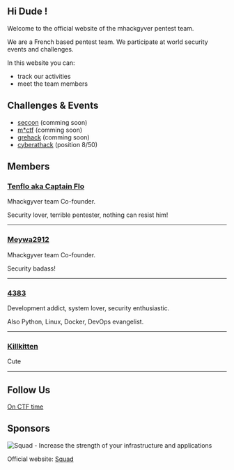 ## Hi Dude !
Welcome to the official website of the mhackgyver pentest team.

We are a French based pentest team. We participate at world security events and challenges.

In this website you can:
- track our activities
- meet the team members

## Challenges & Events
- [seccon](http://ctf.seccon.jp) (comming soon)
- [m*ctf](http://mctf.ru/en/) (comming soon)
- [grehack](https://grehack.fr/) (comming soon)
- [cyberathack](https://www.cyberathack.com/) (position 8/50)

## Members
### [Tenflo aka Captain Flo](https://github.com/fcarfantan)
Mhackgyver team Co-founder. 

Security lover, terrible pentester, nothing can resist him!

---

### [Meywa2912](https://github.com/Meywa2912)
Mhackgyver team Co-founder. 

Security badass!

---

### [4383](https://github.com/4383)
Development addict, system lover, security enthusiastic. 

Also Python, Linux, Docker, DevOps evangelist.

---

### [Killkitten](https://github.com/Killkitten)
Cute

---

## Follow Us
[On CTF time](https://ctftime.org/team/30616)

## Sponsors
![Squad - Increase the strength of your infrastructure and applications](https://www.squad.fr/static/images/theme/logo_blue.png "Squad")

Official website: [Squad](https://www.squad.fr/en/know-us/)




